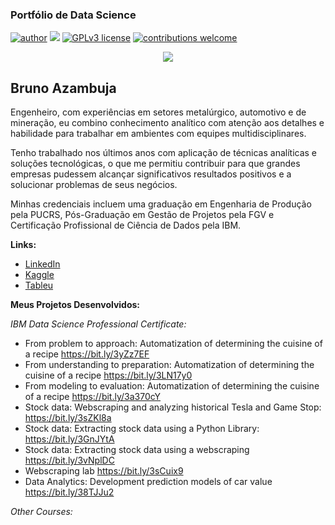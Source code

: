 ### Portfólio de Data Science
[![author](https://img.shields.io/badge/author-brunoazambuja-red.svg)](https://www.linkedin.com/in/brunoazambuja) [![](https://img.shields.io/badge/python-3.5+-blue.svg)](https://www.python.org/downloads/release/python-365/) [![GPLv3 license](https://img.shields.io/badge/License-GPLv3-blue.svg)](http://perso.crans.org/besson/LICENSE.html) [![contributions welcome](https://img.shields.io/badge/contributions-welcome-brightgreen.svg?style=flat)](https://github.com/brunoazambuja)

<p align="center">
  <img src="https://github.com/BrunoAzambuja/template_portfolio/blob/main/banner.jpg" >
</p>

## Bruno Azambuja

Engenheiro, com experiências em setores metalúrgico, automotivo e de mineração, eu combino conhecimento analítico com atenção aos detalhes e habilidade para trabalhar em ambientes com equipes multidisciplinares.

Tenho trabalhado nos últimos anos com aplicação de técnicas analíticas e soluções tecnológicas, o que me permitiu contribuir para que grandes empresas pudessem alcançar significativos resultados positivos e a solucionar problemas de seus negócios.

Minhas credenciais incluem uma graduação em Engenharia de Produção pela PUCRS, Pós-Graduação em Gestão de Projetos pela FGV e Certificação Profissional de Ciência de Dados pela IBM.

**Links:**
* [LinkedIn](https://www.linkedin.com/in/brunoazambuja)
* [Kaggle](https://www.kaggle.com/brunoazambuja)
* [Tableu](https://public.tableau.com/app/profile/bruno.azambuja)



**Meus Projetos Desenvolvidos:**

*IBM Data Science Professional Certificate:*
* From problem to approach: Automatization of determining the cuisine of a recipe https://bit.ly/3yZz7EF
* From understanding to preparation: Automatization of determining the cuisine of a recipe  https://bit.ly/3LN17y0
* From modeling to evaluation: Automatization of determining the cuisine of a recipe https://bit.ly/3a370cY
* Stock data: Webscraping and analyzing historical Tesla and Game Stop: https://bit.ly/3sZKl8a
* Stock data: Extracting stock data using a Python Library: https://bit.ly/3GnJYtA
* Stock data: Extracting stock data using a webscraping https://bit.ly/3vNplDC
* Webscraping lab https://bit.ly/3sCuix9
* Data Analytics: Development prediction models of car value https://bit.ly/38TJJu2

*Other Courses:*
